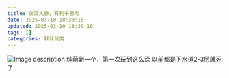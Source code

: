 ```yaml
---
title: 夜深人静，有利于思考
date: 2025-03-10 18:30:16
updated: 2025-03-10 18:30:16
tags: []
categories: 默认分类
---
```


![Image description](https://s.rmimg.com/2025-03-11/1741627488-644373-screenshot-20250311-012333-trebuchet.png)
纯萌新一个，第一次玩到这么深
以前都是下水道2-3层就死了
